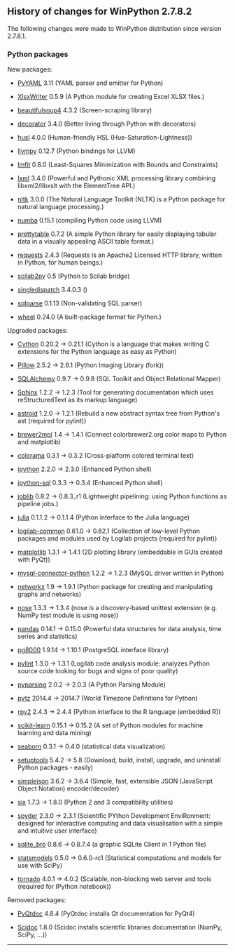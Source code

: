 ﻿## History of changes for WinPython 2.7.8.2

The following changes were made to WinPython distribution since version 2.7.8.1.

### Python packages

New packages:

  * [PyYAML](http://pypi.python.org/pypi/PyYAML) 3.11 (YAML parser and emitter for Python)
  * [XlsxWriter](http://pypi.python.org/pypi/XlsxWriter) 0.5.9 (A Python module for creating Excel XLSX files.)
  * [beautifulsoup4](http://pypi.python.org/pypi/beautifulsoup4) 4.3.2 (Screen-scraping library)
  * [decorator](http://pypi.python.org/pypi/decorator) 3.4.0 (Better living through Python with decorators)
  * [husl](http://pypi.python.org/pypi/husl) 4.0.0 (Human-friendly HSL (Hue-Saturation-Lightness))
  * [llvmpy](http://pypi.python.org/pypi/llvmpy) 0.12.7 (Python bindings for LLVM)
  * [lmfit](http://pypi.python.org/pypi/lmfit) 0.8.0 (Least-Squares Minimization with Bounds and Constraints)
  * [lxml](http://pypi.python.org/pypi/lxml) 3.4.0 (Powerful and Pythonic XML processing library combining libxml2/libxslt with the ElementTree API.)
  * [nltk](http://pypi.python.org/pypi/nltk) 3.0.0 (The Natural Language Toolkit (NLTK) is a Python package for natural language processing.)
  * [numba](http://pypi.python.org/pypi/numba) 0.15.1 (compiling Python code using LLVM)
  * [prettytable](http://pypi.python.org/pypi/prettytable) 0.7.2 (A simple Python library for easily displaying tabular data in a visually appealing ASCII table format.)
  * [requests](http://pypi.python.org/pypi/requests) 2.4.3 (Requests is an Apache2 Licensed HTTP library, written in Python, for human beings.)
  * [scilab2py](http://pypi.python.org/pypi/scilab2py) 0.5 (Python to Scilab bridge)
  * [singledispatch](http://pypi.python.org/pypi/singledispatch) 3.4.0.3 ()
  * [sqlparse](http://pypi.python.org/pypi/sqlparse) 0.1.13 (Non-validating SQL parser)
  * [wheel](http://pypi.python.org/pypi/wheel) 0.24.0 (A built-package format for Python.)

Upgraded packages:

  * [Cython](http://www.cython.org) 0.20.2 → 0.21.1 (Cython is a language that makes writing C extensions for the Python language as easy as Python)
  * [Pillow](http://pypi.python.org/pypi/Pillow) 2.5.2 → 2.6.1 (Python Imaging Library (fork))
  * [SQLAlchemy](http://www.sqlalchemy.org) 0.9.7 → 0.9.8 (SQL Toolkit and Object Relational Mapper)
  * [Sphinx](http://sphinx.pocoo.org) 1.2.2 → 1.2.3 (Tool for generating documentation which uses reStructuredText as its markup language)
  * [astroid](http://pypi.python.org/pypi/astroid) 1.2.0 → 1.2.1 (Rebuild a new abstract syntax tree from Python's ast (required for pylint))
  * [brewer2mpl](http://pypi.python.org/pypi/brewer2mpl) 1.4 → 1.4.1 (Connect colorbrewer2.org color maps to Python and matplotlib)
  * [colorama](http://pypi.python.org/pypi/colorama) 0.3.1 → 0.3.2 (Cross-platform colored terminal text)
  * [ipython](http://ipython.org) 2.2.0 → 2.3.0 (Enhanced Python shell)
  * [ipython-sql](http://ipython.org) 0.3.3 → 0.3.4 (Enhanced Python shell)
  * [joblib](http://pypi.python.org/pypi/joblib) 0.8.2 → 0.8.3_r1 (Lightweight pipelining: using Python functions as pipeline jobs.)
  * [julia](http://sourceforge.net/projects/stonebig.u/files/packages) 0.1.1.2 → 0.1.1.4 (Python interface to the Julia language)
  * [logilab-common](http://pypi.python.org/pypi/logilab-common) 0.61.0 → 0.62.1 (Collection of low-level Python packages and modules used by Logilab projects (required for pylint))
  * [matplotlib](http://matplotlib.sourceforge.net) 1.3.1 → 1.4.1 (2D plotting library (embeddable in GUIs created with PyQt))
  * [mysql-connector-python](http://pypi.python.org/pypi/mysql-connector-python) 1.2.2 → 1.2.3 (MySQL driver written in Python)
  * [networkx](http://pypi.python.org/pypi/networkx) 1.9 → 1.9.1 (Python package for creating and manipulating graphs and networks)
  * [nose](http://somethingaboutorange.com/mrl/projects/nose) 1.3.3 → 1.3.4 (nose is a discovery-based unittest extension (e.g. NumPy test module is using nose))
  * [pandas](http://pypi.python.org/pypi/pandas) 0.14.1 → 0.15.0 (Powerful data structures for data analysis, time series and statistics)
  * [pg8000](http://pypi.python.org/pypi/pg8000) 1.9.14 → 1.10.1 (PostgreSQL interface library)
  * [pylint](http://www.logilab.org/project/pylint) 1.3.0 → 1.3.1 (Logilab code analysis module: analyzes Python source code looking for bugs and signs of poor quality)
  * [pyparsing](http://pyparsing.wikispaces.com/) 2.0.2 → 2.0.3 (A Python Parsing Module)
  * [pytz](http://pytz.sourceforge.net/) 2014.4 → 2014.7 (World Timezone Definitions for Python)
  * [rpy2](http://pypi.python.org/pypi/rpy2) 2.4.3 → 2.4.4 (Python interface to the R language (embedded R))
  * [scikit-learn](http://pypi.python.org/pypi/scikit-learn) 0.15.1 → 0.15.2 (A set of Python modules for machine learning and data mining)
  * [seaborn](http://pypi.python.org/pypi/seaborn) 0.3.1 → 0.4.0 (statistical data visualization)
  * [setuptools](http://pypi.python.org/pypi/setuptools) 5.4.2 → 5.8 (Download, build, install, upgrade, and uninstall Python packages - easily)
  * [simplejson](http://pypi.python.org/pypi/simplejson) 3.6.2 → 3.6.4 (Simple, fast, extensible JSON (JavaScript Object Notation) encoder/decoder)
  * [six](http://pypi.python.org/pypi/six) 1.7.3 → 1.8.0 (Python 2 and 3 compatibility utilities)
  * [spyder](https://bitbucket.org/spyder-ide/spyderlib) 2.3.0 → 2.3.1 (Scientific PYthon Development EnviRonment: designed for interactive computing and data visualisation with a simple and intuitive user interface)
  * [sqlite_bro](https://github.com/stonebig/sqlite_bro) 0.8.6 → 0.8.7.4 (a graphic SQLite Client in 1 Python file)
  * [statsmodels](http://pypi.python.org/pypi/statsmodels) 0.5.0 → 0.6.0-rc1 (Statistical computations and models for use with SciPy)
  * [tornado](http://pypi.python.org/pypi/tornado) 4.0.1 → 4.0.2 (Scalable, non-blocking web server and tools (required for IPython notebook))

Removed packages:

  * [PyQtdoc](http://pypi.python.org/pypi/PyQtdoc) 4.8.4 (PyQtdoc installs Qt documentation for PyQt4)
  * [Scidoc](http://pypi.python.org/pypi/Scidoc) 1.8.0 (Scidoc installs scientific libraries documentation (NumPy, SciPy, ...))

* * *
